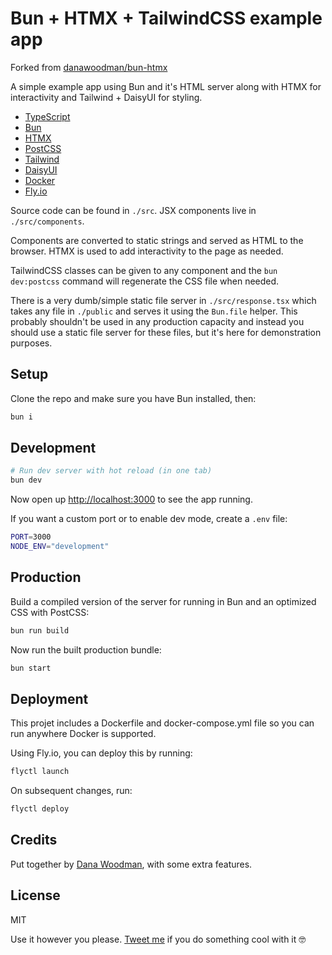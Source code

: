 # Bun + HTMX + TailwindCSS example app

Forked from [danawoodman/bun-htmx](https://github.com/danawoodman/bun-htmx)

A simple example app using Bun and it's HTML server along with HTMX for interactivity and Tailwind + DaisyUI for styling.

- [TypeScript](https://www.typescriptlang.org)
- [Bun](https://bun.sh)
- [HTMX](https://htmx.org)
- [PostCSS](https://postcss.org/)
- [Tailwind](https://tailwindcss.com)
- [DaisyUI](https://daisyui.com)
- [Docker](https://docker.com)
- [Fly.io](https://fly.io)

Source code can be found in `./src`. JSX components live in `./src/components`.

Components are converted to static strings and served as HTML to the browser. HTMX is used to add interactivity to the page as needed.

TailwindCSS classes can be given to any component and the `bun dev:postcss` command will regenerate the CSS file when needed.

There is a very dumb/simple static file server in `./src/response.tsx` which takes any file in `./public` and serves it using the `Bun.file` helper. This probably shouldn't be used in any production capacity and instead you should use a static file server for these files, but it's here for demonstration purposes.

## Setup

Clone the repo and make sure you have Bun installed, then:

```sh
bun i
```

## Development

```sh
# Run dev server with hot reload (in one tab)
bun dev
```

Now open up <http://localhost:3000> to see the app running.

If you want a custom port or to enable dev mode, create a `.env` file:

```sh
PORT=3000
NODE_ENV="development"
```

## Production

Build a compiled version of the server for running in Bun and an optimized CSS with PostCSS:

```sh
bun run build
```

Now run the built production bundle:

```sh
bun start
```

## Deployment

This projet includes a Dockerfile and docker-compose.yml file so you can run anywhere Docker is supported.

Using Fly.io, you can deploy this by running:

```sh
flyctl launch
```

On subsequent changes, run:

```sh
flyctl deploy
```

## Credits

Put together by [Dana Woodman](https://danawoodman.com), with some extra features.

## License

MIT

Use it however you please. [Tweet me](https://twitter.com/danawoodman) if you do something cool with it 🤓
